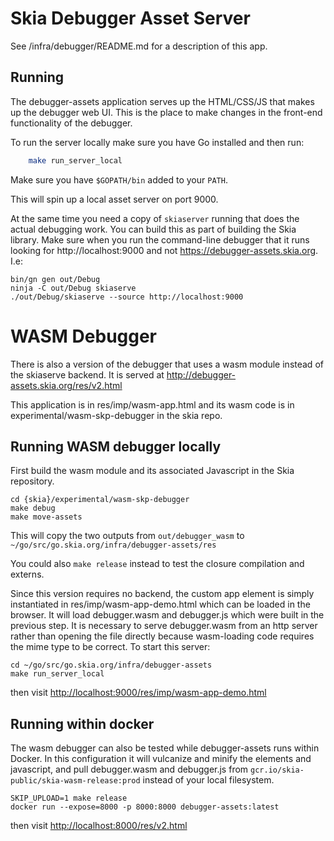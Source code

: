 Skia Debugger Asset Server
==========================

See /infra/debugger/README.md for a description of this app.

Running
-------

The debugger-assets application serves up the HTML/CSS/JS that makes up
the debugger web UI. This is the place to make changes in the front-end
functionality of the debugger.

To run the server locally make sure you have Go installed and then run:

~~~~bash
    make run_server_local
~~~~

Make sure you have `$GOPATH/bin` added to your `PATH`.

This will spin up a local asset server on port 9000.

At the same time you need a copy of `skiaserver` running that does the actual
debugging work. You can build this as part of building the Skia library. Make
sure when you run the command-line debugger that it runs looking for
http://localhost:9000 and not https://debugger-assets.skia.org. I.e:

    bin/gn gen out/Debug
    ninja -C out/Debug skiaserve
    ./out/Debug/skiaserve --source http://localhost:9000

WASM Debugger
=============

There is also a version of the debugger that uses a wasm module instead of the skiaserve backend.
It is served at http://debugger-assets.skia.org/res/v2.html

This application is in res/imp/wasm-app.html and its wasm code is in
experimental/wasm-skp-debugger in the skia repo.

Running WASM debugger locally
---------------

First build the wasm module and its associated Javascript in the Skia repository.

    cd {skia}/experimental/wasm-skp-debugger
    make debug
    make move-assets

This will copy the two outputs from `out/debugger_wasm` to
`~/go/src/go.skia.org/infra/debugger-assets/res`

You could also `make release` instead to test the closure compilation and externs.

Since this version requires no backend, the custom app element is simply instantiated in
res/imp/wasm-app-demo.html which can be loaded in the browser. It will load debugger.wasm and
debugger.js which were built in the previous step. It is necessary to serve debugger.wasm from
an http server rather than opening the file directly because wasm-loading code requires the mime
type to be correct. To start this server:

    cd ~/go/src/go.skia.org/infra/debugger-assets
    make run_server_local

then visit <http://localhost:9000/res/imp/wasm-app-demo.html>

Running within docker
---------------------

The wasm debugger can also be tested while debugger-assets runs within Docker. In this
configuration it will vulcanize and minify the elements and javascript, and pull debugger.wasm
and debugger.js from `gcr.io/skia-public/skia-wasm-release:prod` instead of your local filesystem.

    SKIP_UPLOAD=1 make release
    docker run --expose=8000 -p 8000:8000 debugger-assets:latest

then visit <http://localhost:8000/res/v2.html>